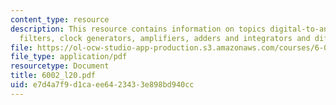 ```yaml
---
content_type: resource
description: This resource contains information on topics digital-to-analog converters,
  filters, clock generators, amplifiers, adders and integrators and differentiators.
file: https://ol-ocw-studio-app-production.s3.amazonaws.com/courses/6-002-circuits-and-electronics-spring-2007/e7d4a7f9d1caee6423433e898bd940cc_6002_l20.pdf
file_type: application/pdf
resourcetype: Document
title: 6002_l20.pdf
uid: e7d4a7f9-d1ca-ee64-2343-3e898bd940cc
---
```

